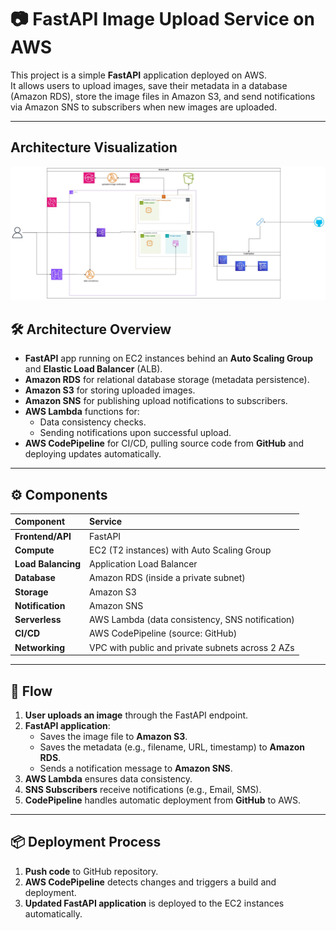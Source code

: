 # 📷 FastAPI Image Upload Service on AWS

This project is a simple **FastAPI** application deployed on AWS.  
It allows users to upload images, save their metadata in a database (Amazon RDS), store the image files in Amazon S3, and send notifications via Amazon SNS to subscribers when new images are uploaded.

---

## Architecture Visualization

![Fastapi](media/fastapi.jpg)

## 🛠 Architecture Overview

- **FastAPI** app running on EC2 instances behind an **Auto Scaling Group** and **Elastic Load Balancer** (ALB).
- **Amazon RDS** for relational database storage (metadata persistence).
- **Amazon S3** for storing uploaded images.
- **Amazon SNS** for publishing upload notifications to subscribers.
- **AWS Lambda** functions for:
  - Data consistency checks.
  - Sending notifications upon successful upload.
- **AWS CodePipeline** for CI/CD, pulling source code from **GitHub** and deploying updates automatically.

---

## ⚙️ Components

| Component        | Service                                 |
|:-----------------|:----------------------------------------|
| **Frontend/API**  | FastAPI                                 |
| **Compute**       | EC2 (T2 instances) with Auto Scaling Group |
| **Load Balancing**| Application Load Balancer              |
| **Database**      | Amazon RDS (inside a private subnet)    |
| **Storage**       | Amazon S3                               |
| **Notification**  | Amazon SNS                              |
| **Serverless**    | AWS Lambda (data consistency, SNS notification) |
| **CI/CD**         | AWS CodePipeline (source: GitHub)       |
| **Networking**    | VPC with public and private subnets across 2 AZs |

---

## 📄 Flow

1. **User uploads an image** through the FastAPI endpoint.
2. **FastAPI application**:
   - Saves the image file to **Amazon S3**.
   - Saves the metadata (e.g., filename, URL, timestamp) to **Amazon RDS**.
   - Sends a notification message to **Amazon SNS**.
3. **AWS Lambda** ensures data consistency.
4. **SNS Subscribers** receive notifications (e.g., Email, SMS).
5. **CodePipeline** handles automatic deployment from **GitHub** to AWS.

---

## 📦 Deployment Process

1. **Push code** to GitHub repository.
2. **AWS CodePipeline** detects changes and triggers a build and deployment.
3. **Updated FastAPI application** is deployed to the EC2 instances automatically.

